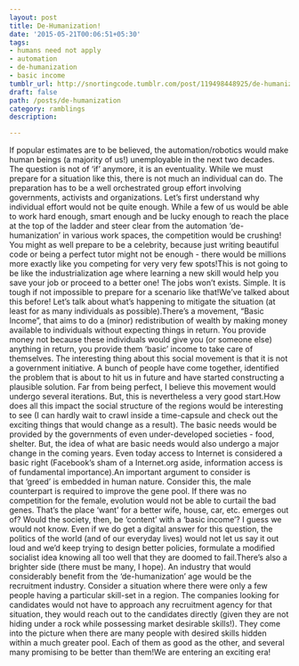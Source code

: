 ```yaml
---
layout: post
title: De-Humanization!
date: '2015-05-21T00:06:51+05:30'
tags:
- humans need not apply
- automation
- de-humanization
- basic income
tumblr_url: http://snortingcode.tumblr.com/post/119498448925/de-humanization
draft: false
path: /posts/de-humanization
category: ramblings
description:

---
```

If popular estimates are to be believed, the automation/robotics would make human beings (a majority of us!) unemployable in the next two decades. The question is not of ‘if’ anymore, it is an eventuality. While we must prepare for a situation like this, there is not much an individual can do. The preparation has to be a well orchestrated group effort involving governments, activists and organizations. Let’s first understand why individual effort would not be quite enough. While a few of us would be able to work hard enough, smart enough and be lucky enough to reach the place at the top of the ladder and steer clear from the automation ‘de-humanization’ in various work spaces, the competition would be crushing! You might as well prepare to be a celebrity, because just writing beautiful code or being a perfect tutor might not be enough - there would be millions more exactly like you competing for very very few spots!This is not going to be like the industrialization age where learning a new skill would help you save your job or proceed to a better one! The jobs won’t exists. Simple. It is tough if not impossible to prepare for a scenario like that!We’ve talked about this before! Let’s talk about what’s happening to mitigate the situation (at least for as many individuals as possible).There’s a movement, “Basic Income”, that aims to do a (minor) redistribution of wealth by making money available to individuals without expecting things in return. You provide money not because these individuals would give you (or someone else) anything in return, you provide them ‘basic’ income to take care of themselves. The interesting thing about this social movement is that it is not a government initiative. A bunch of people have come together, identified the problem that is about to hit us in future and have started constructing a plausible solution. Far from being perfect, I believe this movement would undergo several iterations. But, this is nevertheless a very good start.How does all this impact the social structure of the regions would be interesting to see (I can hardly wait to crawl inside a time-capsule and check out the exciting things that would change as a result). The basic needs would be provided by the governments of even under-developed societies - food, shelter. But, the idea of what are basic needs would also undergo a major change in the coming years. Even today access to Internet is considered a basic right (Facebook’s sham of a Internet.org aside, information access is of fundamental importance).An important argument to consider is that ‘greed’ is embedded in human nature. Consider this, the male counterpart is required to improve the gene pool. If there was no competition for the female, evolution would not be able to curtail the bad genes. That’s the place ‘want’ for a better wife, house, car, etc. emerges out of? Would the society, then, be ‘content’ with a ‘basic income’? I guess we would not know. Even if we do get a digital answer for this question, the politics of the world (and of our everyday lives) would not let us say it out loud and we’d keep trying to design better policies, formulate a modified socialist idea knowing all too well that they are doomed to fail.There’s also a brighter side (there must be many, I hope). An industry that would considerably benefit from the ‘de-humanization’ age would be the recruitment industry. Consider a situation where there were only a few people having a particular skill-set in a region. The companies looking for candidates would not have to approach any recruitment agency for that situation, they would reach out to the candidates directly (given they are not hiding under a rock while possessing market desirable skills!). They come into the picture when there are many people with desired skills hidden within a much greater pool. Each of them as good as the other, and several many promising to be better than them!We are entering an exciting era!
